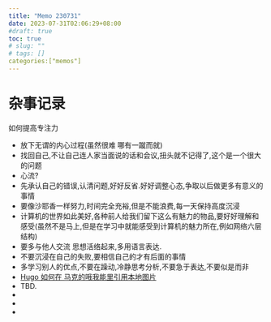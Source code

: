 ```yaml
---
title: "Memo 230731"
date: 2023-07-31T02:06:29+08:00
#draft: true
toc: true
# slug: ""
# tags: []
categories:["memos"]
---
```

# 杂事记录
如何提高专注力
- 放下无谓的内心过程(虽然很难 哪有一蹴而就)
- 找回自己,不让自己连人家当面说的话和会议,扭头就不记得了,这个是一个很大的问题
- 心流?
- 先承认自己的错误,认清问题,好好反省.好好调整心态,争取以后做更多有意义的事情
- 要像沙耶香一样努力,时间完全充裕,但是不能浪费,每一天保持高度沉浸
- 计算机的世界如此美好,各种前人给我们留下这么有魅力的物品,要好好理解和感受(虽然不是马上,但是在学习中就能感受到计算机的魅力所在,例如网络六层结构)
- 要多与他人交流 思想活络起来,多用语言表达.
- 不要沉浸在自己的失败,要相信自己的才有后面的事情
- 多学习别人的优点,不要在躁动,冷静思考分析,不要急于表达,不要似是而非
- [Hugo 如何在 马克的哦我能里引用本地图片](https://jincheng9.github.io/post/hugo-add-img/)
- TBD.
-
-
-
